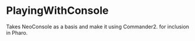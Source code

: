 # PlayingWithConsole


Takes NeoConsole as a basis and make it using Commander2. for inclusion in Pharo.
